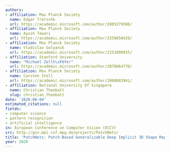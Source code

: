 ```yaml
---
authors:
- affiliation: Max Planck Society
  name: Edgar Tretschk
  url: https://academic.microsoft.com/author/2805279386/
- affiliation: Max Planck Society
  name: Ayush Tewari
  url: https://academic.microsoft.com/author/2559858428/
- affiliation: Max Planck Society
  name: Vladislav Golyanik
  url: https://academic.microsoft.com/author/2151890915/
- affiliation: Stanford University
  name: "Michael Zollh\xF6fer"
  url: https://academic.microsoft.com/author/2078064770/
- affiliation: Max Planck Society
  name: Carsten Stoll
  url: https://academic.microsoft.com/author/2060883941/
- affiliation: National University Of Singapore
  name: Christian Theobalt
  slug: christian_theobalt
date: '2020-08-04'
estimated_citations: null
fields:
- computer science
- pattern recognition
- artificial intelligence
in: European Conference on Computer Vision (ECCV)
src: http://gvv.mpi-inf.mpg.de/projects/PatchNets/
title: 'PatchNets: Patch-Based Generalizable Deep Implicit 3D Shape Representations'
year: 2020
---
```

